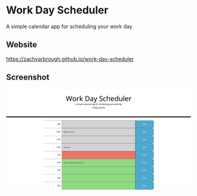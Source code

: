 # Work Day Scheduler
A simple calendar app for scheduling your work day
## Website
https://zachyarbrough.github.io/work-day-scheduler
## Screenshot
![Alt text](./assets/images/screenshot.png)
